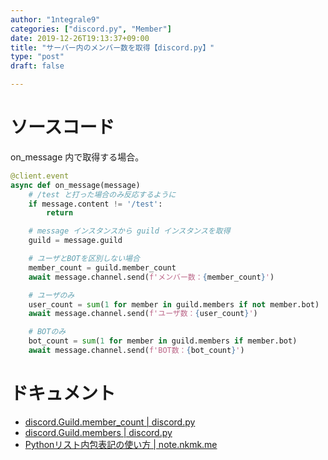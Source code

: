 ```yaml
---
author: "1ntegrale9"
categories: ["discord.py", "Member"]
date: 2019-12-26T19:13:37+09:00
title: "サーバー内のメンバー数を取得【discord.py】"
type: "post"
draft: false

---
```


# ソースコード

on_message 内で取得する場合。

```python
@client.event
async def on_message(message)
    # /test と打った場合のみ反応するように
    if message.content != '/test':
        return

    # message インスタンスから guild インスタンスを取得
    guild = message.guild 

    # ユーザとBOTを区別しない場合
    member_count = guild.member_count
    await message.channel.send(f'メンバー数：{member_count}')

    # ユーザのみ
    user_count = sum(1 for member in guild.members if not member.bot)
    await message.channel.send(f'ユーザ数：{user_count}')

    # BOTのみ
    bot_count = sum(1 for member in guild.members if member.bot)
    await message.channel.send(f'BOT数：{bot_count}')
```

# ドキュメント

- [discord.Guild.member_count | discord.py](https://discordpy.readthedocs.io/ja/latest/api.html#discord.Guild.member_count)
- [discord.Guild.members | discord.py](https://discordpy.readthedocs.io/ja/latest/api.html#discord.Guild.members)
- [Pythonリスト内包表記の使い方 | note.nkmk.me](https://note.nkmk.me/python-list-comprehension/)
